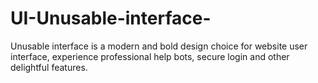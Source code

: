 # UI-Unusable-interface-
Unusable interface is a modern and bold design choice for website user interface, experience professional help bots, secure login and other delightful features.
